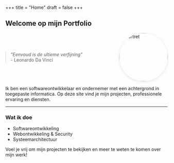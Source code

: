 +++
title = "Home"
draft = false
+++


<h2 class="site-title">Welcome op mijn Portfolio</h2>

<div style="display: flex; align-items: center; gap: 2rem; flex-wrap: wrap;">
  <blockquote class="main-quote" style="margin: 0; flex: 1;">
    <em>"Eenvoud is de ultieme verfijning"</em><br>
    <span>- Leonardo Da Vinci</span>
  </blockquote>
  <img src="/photos/portrait.jpg" alt="Portret" width="150" height="150" style="width: 150px; height: 150px; object-fit: cover; border-radius: 50%; box-shadow: 0 2px 8px rgba(0,0,0,0.1);">
</div>

Ik ben een softwareontwikkelaar en ondernemer met een achtergrond in toegepaste informatica. Op deze site vind je mijn projecten, professionele ervaring en diensten.

---

### Wat ik doe
- Softwareontwikkeling
- Webontwikkeling & Security
- Systeemarchitectuur

Voel je vrij om mijn projecten te bekijken en meer te weten te komen over mijn werk!